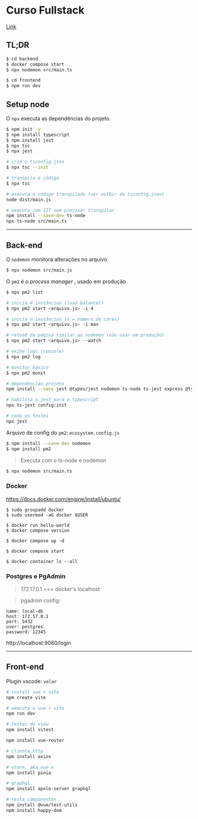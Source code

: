 # Curso Fullstack

[Link](https://app.branas.io/public/products/f78126e7-40f1-4a7f-a64d-aaa9e8c5e016)

## TL;DR

```sh
$ cd backend
$ docker compose start
$ npx nodemon src/main.ts
```

```sh
$ cd frontend
$ npm run dev
```

## Setup node

O `npx` executa as dependências do projeto.

```sh
$ npm init -y
$ npm install typescript
$ npm install jest
$ npx tsc
$ npx jest

# cria o tsconfig.json
$ npx tsc --init

# transpila o código
$ npx tsc

# executa o código transpilado (ver outDir do tsconfig.json)
node dist/main.js

# executa com JIT sem precisar transpilar
npm install --save-dev ts-node
npx ts-node src/main.ts
```

---

## Back-end

O `nodemon` monitora alterações no arquivo.

```sh
$ npx nodemon src/main.js
```
O `pm2` é o _process manager_ , usado em produção
```sh
$ npx pm2 list

# inicia 4 instâncias (load balancer)
$ npx pm2 start <arquivo.js> -i 4

# inicia n instâncias (n = número de cores)
$ npx pm2 start <arquivo.js> -i max

# reload da página similar ao nodemon (não usar em produção)
$ npx pm2 start <arquivo.js> --watch

# exibe logs (console)
$ npx pm2 log

# monitor básico
$ npx pm2 monit

# dependências projeto
npm install --save jest @types/jest nodemon ts-node ts-jest express @types/express axios pg-promise

# habilita o jest para o typescript
npx ts-jest config:init

# roda os testes
npx jest

```

Arquivo de config do `pm2`: `ecosystem.config.js`

```sh
$ npm install --save-dev nodemon
$ npm install pm2
```

> Executa com o ts-node e nodemon
```sh
$ npx nodemon src/main.ts
```

### Docker

https://docs.docker.com/engine/install/ubuntu/
```
$ sudo groupadd docker
$ sudo usermod -aG docker $USER

$ docker run hello-world
$ docker compose version

$ docker compose up -d

$ docker compose start

$ docker container ls --all

```

### Postgres e PgAdmin

> 172.17.0.1 === docker's localhost

>  pgadmin config:
```
name: local-db
host: 172.17.0.1
port: 5432
user: postgres
password: 12345
```
http://localhost:9080/login

---

## Front-end

Plugin vscode: `volar`

```sh
# install vue + vite
npm create vite

# executa o vue + vite
npm run dev

# testes do view
npm install vitest

npm install vue-router

# cliente http
npm install axios

# store, aka vue-x
npm install pinia

# graphql
npm install apolo-server graphql

# testa componentes
npm install @vue/test-utils
npm install happy-dom
```
